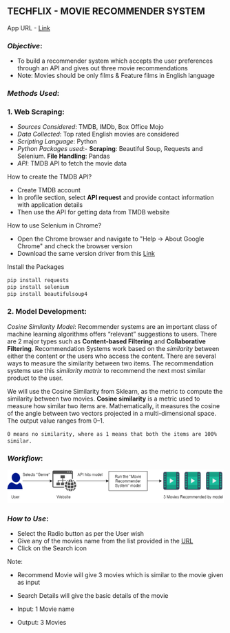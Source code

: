## TECHFLIX - MOVIE RECOMMENDER SYSTEM
App URL - [Link](https://cinebuzz.herokuapp.com/)

### _Objective_:
- To build a recommender system which accepts the user preferences through an API and gives out three movie recommendations
- Note: Movies should be only films & Feature films in English language

### _Methods Used_:
### 1. **Web Scraping**:
- _Sources Considered_: TMDB, IMDb, Box Office Mojo
- _Data Collected_: Top rated English movies are considered
- _Scripting Language_: Python
- _Python Packages used_:- **Scraping**: Beautiful Soup, Requests and Selenium. **File Handling**: Pandas
- _API_: TMDB API to fetch the movie data

How to create the TMDB API?
- Create TMDB account
- In profile section, select **API request** and provide contact information with application details
- Then use the API for getting data from TMDB website

How to use Selenium in Chrome?
- Open the Chrome browser and navigate to "Help -> About Google Chrome" and check the browser version
- Download the same version driver from this [Link](https://chromedriver.chromium.org/downloads)

Install the Packages
```
pip install requests
pip install selenium
pip install beautifulsoup4
```

### 2. **Model Development**:
_Cosine Similarity Model_:
Recommender systems are an important class of machine learning algorithms offers “relevant” suggestions to users. There are 2 major types such as **Content-based Filtering** and **Collaborative Filtering**. Recommendation Systems work based on the _similarity_ between either the content or the users who access the content.
There are several ways to measure the similarity between two items. The recommendation systems use this _similarity matrix_ to recommend the next most similar product to the user.

We will use the Cosine Similarity from Sklearn, as the metric to compute the similarity between two movies.
**Cosine similarity** is a metric used to measure how similar two items are. Mathematically, it measures the cosine of the angle between two vectors projected in a multi-dimensional space. The output value ranges from 0–1.
```
0 means no similarity, where as 1 means that both the items are 100% similar.
```

### _Workflow_:

![Image](https://github.com/MageshwariSingaravadivelou/Techflix/blob/main/workflow.png)

### _How to Use_:
- Select the Radio button as per the User wish 
- Give any of the movies name from the list provided in the [URL]()
- Click on the Search icon

Note:
- Recommend Movie will give 3 movies which is similar to the movie given as input
- Search Details will give the basic details of the movie

- Input: 1 Movie name
- Output: 3 Movies
